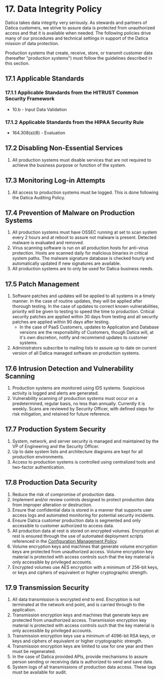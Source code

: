 # 17. Data Integrity Policy

Datica takes data integrity very seriously. As stewards and partners of Datica customers, we strive to assure data is protected from unauthorized access and that it is available when needed. The following policies drive many of our procedures and technical settings in support of the Datica mission of data protection.

Production systems that create, receive, store, or transmit customer data (hereafter "production systems") must follow the guidelines described in this section.

## 17.1 Applicable Standards

### 17.1.1 Applicable Standards from the HITRUST Common Security Framework

* 10.b - Input Data Validation

### 17.1.2 Applicable Standards from the HIPAA Security Rule

* 164.308(a)(8) - Evaluation

## 17.2 Disabling Non-Essential Services

1. All production systems must disable services that are not required to achieve the business purpose or function of the system.

## 17.3 Monitoring Log-in Attempts

1. All access to production systems must be logged. This is done following the Datica Auditing Policy.

## 17.4 Prevention of Malware on Production Systems

1. All production systems must have OSSEC running at set to scan system every 2 hours and at reboot to assure not malware is present. Detected malware is evaluated and removed.
2. Virus scanning software is run on all production hosts for anti-virus protection. Hosts are scanned daily for malicious binaries in critical system paths. The malware signature database is checked hourly and automatically updated if new signatures are available.
3. All production systems are to only be used for Datica business needs.

## 17.5 Patch Management

1. Software patches and updates will be applied to all systems in a timely manner. In the case of routine updates, they will be applied after thorough testing. In the case of updates to correct known vulnerabilities, priority will be given to testing to speed the time to production. Critical security patches are applied within 30 days from testing and all security patches are applied within 90 days after testing.
    * In the case of PaaS Customers, updates to Application and Database versions are the responsibility of Customers, though Datica will, at it's own discretion, notify and recommend updates to customer systems.
2. Administrators subscribe to mailing lists to assure up to date on current version of all Datica managed software on production systems.

## 17.6 Intrusion Detection and Vulnerability Scanning

1. Production systems are monitored using IDS systems. Suspicious activity is logged and alerts are generated.
2. Vulnerability scanning of production systems must occur on a predetermined, regular basis, no less than annually. Currently it is weekly. Scans are reviewed by Security Officer, with defined steps for risk mitigation, and retained for future reference.

## 17.7 Production System Security

1. System, network, and server security is managed and maintained by the VP of Engineering and the Security Officer.
2. Up to date system lists and architecture diagrams are kept for all production environments.
3. Access to production systems is controlled using centralized tools and two-factor authentication.

## 17.8 Production Data Security

1. Reduce the risk of compromise of production data.
2. Implement and/or review controls designed to protect production data from improper alteration or destruction.
3. Ensure that confidential data is stored in a manner that supports user access logs and automated monitoring for potential security incidents.
4. Ensure Datica customer production data is segmented and only accessible to customer authorized to access data.
5. All production data at rest is stored on encrypted volumes. Encryption at rest is ensured through the use of automated deployment scripts referenced in the [Configuration Management Policy](#9.-configuration-management-policy).
6. Volume encryption keys and machines that generate volume encryption keys are protected from unauthorized access. Volume encryption key material is protected with access controls such that the key material is only accessible by privileged accounts.
7. Encrypted volumes use AES encryption with a minimum of 256-bit keys, or keys and ciphers of equivalent or higher cryptographic strength.

## 17.9 Transmission Security

1. All data transmission is encrypted end to end. Encryption is not terminated at the network end point, and is carried through to the application.
2. Transmission encryption keys and machines that generate keys are protected from unauthorized access. Transmission encryption key material is protected with access controls such that the key material is only accessible by privileged accounts.
3. Transmission encryption keys use a minimum of 4096-bit RSA keys, or keys and ciphers of equivalent or higher cryptographic strength.
4. Transmission encryption keys are limited to use for one year and then must be regenerated.
5. In the case of Datica provided APIs, provide mechanisms to assure person sending or receiving data is authorized to send and save data.
6. System logs of all transmissions of production data access. These logs must be available for audit.
